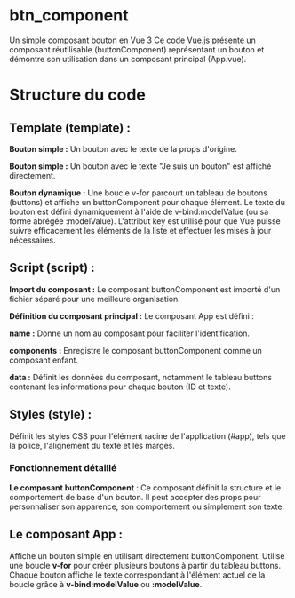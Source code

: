 # btn_component
Un simple composant bouton en Vue 3
Ce code Vue.js présente un composant réutilisable (buttonComponent) représentant un bouton et démontre son utilisation dans un composant principal (App.vue).

# Structure du code

## Template (template) :

**Bouton simple :** Un bouton avec le texte de la props d'origine.

**Bouton simple :** Un bouton avec le texte "Je suis un bouton" est affiché directement.

**Bouton dynamique :** Une boucle v-for parcourt un tableau de boutons (buttons) et affiche un buttonComponent pour chaque élément. Le texte du bouton est défini dynamiquement à l'aide de v-bind:modelValue (ou sa forme abrégée :modelValue). L'attribut key est utilisé pour que Vue puisse suivre efficacement les éléments de la liste et effectuer les mises à jour nécessaires.

## Script (script) :

**Import du composant :** Le composant buttonComponent est importé d'un fichier séparé pour une meilleure organisation.

**Définition du composant principal :** Le composant App est défini :

**name :** Donne un nom au composant pour faciliter l'identification.

**components :** Enregistre le composant buttonComponent comme un composant enfant.

**data :** Définit les données du composant, notamment le tableau buttons contenant les informations pour chaque bouton (ID et texte).

## Styles (style) :

Définit les styles CSS pour l'élément racine de l'application (#app), tels que la police, l'alignement du texte et les marges.
### Fonctionnement détaillé
**Le composant buttonComponent** : Ce composant définit la structure et le comportement de base d'un bouton. Il peut accepter des props pour personnaliser son apparence, son comportement ou simplement son texte.

## Le composant App :
Affiche un bouton simple en utilisant directement buttonComponent.
Utilise une boucle **v-for** pour créer plusieurs boutons à partir du tableau buttons.
Chaque bouton affiche le texte correspondant à l'élément actuel de la boucle grâce à **v-bind:modelValue** ou **:modelValue**.
